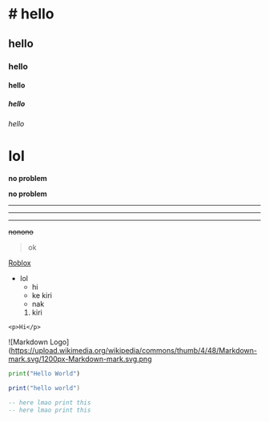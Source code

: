 # # hello
## hello
### hello
#### hello
##### hello
###### hello

<!-- Italics -->
# lol

<!-- Strong -->
**no problem** 

__no problem__ 

---
___
___
~~nonono~~
> ok

[Roblox](https://web.roblox.com)

* lol
  * hi
  * ke kiri
  * nak
  1. kiri



`<p>Hi</p>`

![Markdown Logo](https://upload.wikimedia.org/wikipedia/commons/thumb/4/48/Markdown-mark.svg/1200px-Markdown-mark.svg.png

```python
print("Hello World")
```
```lua
print("hello world")
```
```lua
-- here lmao print this
-- here lmao print this
```
